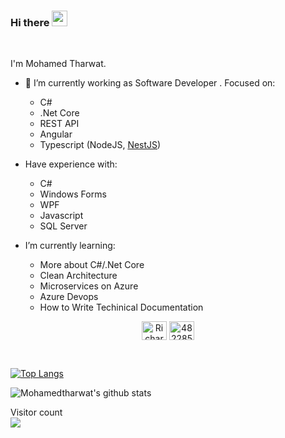 ### Hi there <img src="https://media.giphy.com/media/hvRJCLFzcasrR4ia7z/giphy.gif" width="25px">

 
<br/>

I'm Mohamed Tharwat.

- 🔭 I’m currently working as Software Developer </a>.
 Focused on:
  - C#
  - .Net Core
  - REST API
  - Angular
  - Typescript (NodeJS, <a href="https://nestjs.com">NestJS</a>)


- Have experience with:
  - C#
  - Windows Forms
  - WPF
  - Javascript
  - SQL Server


- I’m currently learning:
  - More about C#/.Net Core
  - Clean Architecture
  - Microservices on Azure
  - Azure Devops
  - How to Write Techinical Documentation 


<!--🔗 &nbsp;**Connect with me** -->
<p align="center">
<a href="https://linkedin.com/in/mohamed-tharwat-838a2210a" target="blank"><img align="center" src="https://raw.githubusercontent.com/rahuldkjain/github-profile-readme-generator/master/src/images/icons/Social/linked-in-alt.svg" alt="Richard's LinkedIn" height="30" width="40" /></a>
<a href="https://www.hackerrank.com/m_tharwat897" target="blank"><img align="center" src="https://cdn.worldvectorlogo.com/logos/hackerrank.svg" alt="4822855" height="30" width="40" /></a>
</p>
  
<br/>

[![Top Langs](https://github-readme-stats.vercel.app/api/top-langs/?username=Mohamedtharwat8&layout=compact)](https://github.com/anuraghazra/github-readme-stats)

![Mohamedtharwat's github stats](https://github-readme-stats.vercel.app/api?username=Mohamedtharwat8&show_icons=true&theme=radical)
 

<p> 
  Visitor count<br>
  <img src="https://profile-counter.glitch.me/Mohamedtharwat8/count.svg" />
</p>

 
